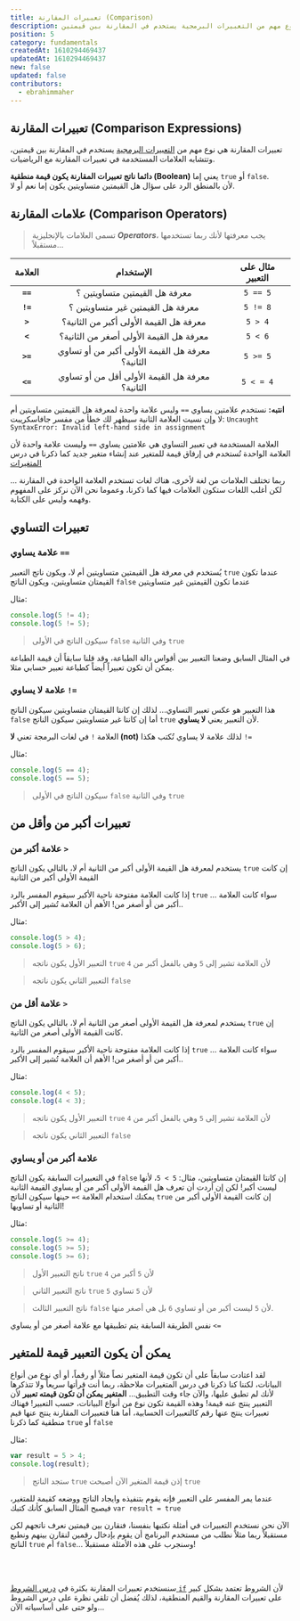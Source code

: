 ```yaml
---
title: تعبيرات المقارنة (Comparison)
description: تعبيرات المقارنة هي نوع مهم من التعبيرات البرمجية يستخدم في المقارنة بين قيمتين
position: 5
category: fundamentals
createdAt: 1610294469437
updatedAt: 1610294469437
new: false
updated: false
contributors:
  - ebrahimmaher
---
```


## تعبيرات المقارنة (Comparison Expressions)

تعبيرات المقارنة هي نوع مهم من [التعبيرات البرمجية](/tutorials/algorithms/fundamentals/expressions) يستخدم في المقارنة بين قيمتين، وتتشابه العلامات المستخدمة في تعبيرات المقارنة مع الرياضيات.

<base-alert type="info">

**دائما ناتج تعبيرات المقارنة يكون قيمة منطقية (Boolean)** يعني إما `true` أو `false`.
<br>
ﻷن بالمنطق الرد على سؤال هل القيمتين متساويتين يكون إما نعم أو ﻻ.

</base-alert>

## علامات المقارنة (Comparison Operators)
> تسمى العلامات باﻹنجليزية ***Operators***، يجب معرفتها ﻷنك ربما تستخدمها مستقبلاً...

|العلامة|اﻹستخدام|مثال على التعبير
|:---------:|:-------:|:----:|
| **`==`** |معرفة هل القيمتين متساويتين ؟|`5 == 5`|
| **`!=`** |معرفة هل القيمتين غير متساويتين ؟|`5 != 8`|
| **`>`** |معرفة هل القيمة اﻷولى أكبر من الثانية؟|`5 > 4`|
| **`<`** |معرفة هل القيمة اﻷولى أصغر من الثانية؟|`5 < 6`|
| **`>=`** |معرفة هل القيمة اﻷولى أكبر من أو تساوي الثانية؟|`5 >= 5`|
| **`<=`** |معرفة هل القيمة اﻷولى أقل من أو تساوي الثانية؟|`5 < = 4`|

<base-alert type="error">

**انتبه:** نستخدم علامتين يساوي `==` وليس علامة واحدة لمعرفة هل القيمتين متساويتين أم ﻻ
وإن نسيت العلامة الثانية سيظهر لك خطأ من مفسر جافاسكريبت: `Uncaught SyntaxError: Invalid left-hand side in assignment`

</base-alert>

<base-alert type="tip">

العلامة المستخدمة في تعبير التساوي هي علامتين يساوي `==` وليست علامة واحدة ﻷن العلامة الواحدة تُستخدم في إرفاق قيمة للمتغير عند إنشاء متغير جديد كما ذكرنا في درس [المتغيرات](/tutorials/algorithms/fundamentals/variables)

</base-alert>

<base-alert type="info">

ربما تختلف العلامات من لغة لأخرى، هناك لغات تستخدم العلامة الواحدة في المقارنة ... لكن أغلب اللغات ستكون العلامات فيها كما ذكرنا، وعموما نحن اﻵن نركز على المفهوم وفهمه وليس على الكتابة.

</base-alert>

## تعبيرات التساوي

### علامة يساوي `==`
يُستخدم في معرفة هل القيمتين متساويتين أم ﻻ، ويكون ناتج التعبير `true` عندما تكون القيمتان متساويتين، ويكون الناتج `false` عندما تكون القيمتين غير متساويتين

مثال:
```js
console.log(5 != 4);
console.log(5 != 5);
```
> سيكون الناتج في اﻷولى `false` وفي الثانية `true`


<base-alert type="info">

في المثال السابق وضعنا التعبير بين أقواس دالة الطباعة، وقد قلنا سابقاً أن قيمة الطباعة يمكن أن تكون تعبيراً أيضاً كطباعة تعبير حسابي مثلا.

</base-alert>


### علامة لا يساوي `!=`
هذا التعبير هو عكس تعبير التساوي... لذلك إن كانتا القيمتان متساويتين سيكون الناتج `false` أما إن كانتا غير متساويتين سيكون الناتج `true` ﻷن التعبير يعني **لا يساوي**.


<base-alert type="tip">

العلامة `!` في لغات البرمجة تعني **ﻻ  (not)** لذلك علامة لا يساوي تُكتب هكذا `!=`

</base-alert>


مثال:
```js
console.log(5 == 4);
console.log(5 == 5);
```
> سيكون الناتج في اﻷولى `false` وفي الثانية `true`


## تعبيرات أكبر من وأقل من

### علامة أكبر من `>`
يستخدم لمعرفة هل القيمة اﻷولى أكبر من الثانية أم ﻻ، بالتالي يكون الناتج `true` إن كانت القيمة اﻷولى أكبر من الثانية

<base-alert type="star">

إذا كانت العلامة مفتوحة ناحية اﻷكبر سيقوم المفسر بالرد `true` ... سواء كانت العلامة أكبر من أو أصغر من! اﻷهم أن العلامة تُشير إلى اﻷكبر..

</base-alert>

مثال:
```js
console.log(5 > 4);
console.log(5 > 6);
```
> التعبير اﻷول يكون ناتجه `true` ﻷن العلامة تشير إلى `5` وهي بالفعل أكبر من `4`

> التعبير الثاني يكون ناتجه `false`

### علامة أقل من `>`
يستخدم لمعرفة هل القيمة اﻷولى أصغر من الثانية أم ﻻ، بالتالي يكون الناتج `true` إن كانت القيمة اﻷولى أصغر من الثانية.

<base-alert type="star">

إذا كانت العلامة مفتوحة ناحية اﻷكبر سيقوم المفسر بالرد `true` ... سواء كانت العلامة أكبر من أو أصغر من! اﻷهم أن العلامة تُشير إلى اﻷكبر..

</base-alert>

مثال:
```js
console.log(4 < 5);
console.log(4 < 3);
```
> التعبير اﻷول يكون ناتجه `true` ﻷن العلامة تشير إلى `5` وهي بالفعل أكبر من `4`

> التعبير الثاني يكون ناتجه `false`


### علامة أكبر من أو يساوي 
في التعبيرات السابقة يكون الناتج `false` إن كانتا القيمتان متساويتين، مثال: `5 > 5`، ﻷنها ليست أكبر! لكن إن أردت أن تعرف هل القيمة اﻷولى أكبر من أو يساوي القيمة الثانية يمكنك استخدام العلامة `>=` حينها سيكون الناتج `true` إن كانت القيمة اﻷولى أكبر من الثانية أو تساويها!

مثال:
```js
console.log(5 >= 4);
console.log(5 >= 5);
console.log(5 >= 6);

```
> ناتج التعبير اﻷول `true` ﻷن `5` أكبر من `4`

> ناتج التعبير الثاني `true` ﻷن `5` تساوي `5`

> ناتج التعبير الثالث `false` ﻷن `5` ليست أكبر من أو تساوي `6` بل هي أصغر منها.



<base-alert type="info">

نفس الطريقة السابقة يتم تطبيقها مع علامة أصغر من أو يساوي `<=`

</base-alert>



## يمكن أن يكون التعبير قيمة للمتغير
لقد اعتادت سابقاً على أن تكون قيمة المتغير نصاً مثلاً أو رقماً، أو أي نوع من أنواع البيانات، لكننا كنا ذكرنا في درس المتغيرات ملاحظة، ربما أنت قرأتها سريعاً ولا تتذكرها ﻷنك لم تطبق عليها، واﻵن جاء وقت التطبيق... **المتغير يمكن أن تكون قيمته تعبير** ﻷن التعبير ينتج عنه قيمة! وهذه القيمة تكون نوع من أنواع البيانات، حسب التعبير! فهناك تعبيرات ينتج عنها رقم كالتعبيرات الحسابية، أما هنا فتعبيرات المقارنة ينتج عنها قيم منطقية كما ذكرنا `true` أو `false`

مثال:
```js
var result = 5 > 4;
console.log(result);
```
> ستجد الناتج `true` إذن قيمة المتغير اﻵن أصبحت `true`

<base-alert type="tip">

عندما يمر المفسر على التعبير فإنه يقوم بتنفيذه وايجاد الناتج ووضعه كقيمة للمتغير، فيصبح المثال السابق كأنك كتبك `var result = true`

</base-alert>


<base-alert type="info">

اﻵن نحن نستخدم التعبيرات في أمثلة نكتبها بنفسنا، فنقارن بين قيمتين نعرف ناتجهم لكن مستقبلاً ربما مثلاً نطلب من مستخدم البرنامج أن يقوم بإدخال رقمين لنقارن بينهم ونطبع الناتج `true` أم `false`... وسنجرب على هذه اﻷمثلة مستقبلاً!

</base-alert>

<br>

<br>



<base-alert type="next">

سنستخدم تعبيرات المقارنة بكثرة في [درس الشروط `if`](/tutorials/algorithms/fundamentals/if-statement) ﻷن الشروط تعتمد بشكل كبير على تعبيرات المقارنة والقيم المنطقية، لذلك يُفضل أن تلقي نظرة على درس الشروط ولو حتى على أساسياته اﻵن...

</base-alert>
